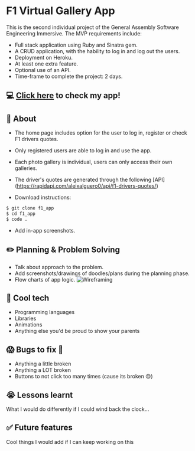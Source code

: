 # F1 Virtual Gallery App
This is the second individual project of the General Assembly Software Engineering Immersive. The MVP requirements include:
- Full stack application using Ruby and Sinatra gem.
- A CRUD application, with the hability to log in and log out the users.
- Deployment on Heroku.
- At least one extra feature.
- Optional use of an API.
- Time-frame to complete the project: 2 days.

## :computer: [Click here](https://f1-collection-app.herokuapp.com/) to check my app!

## :page_facing_up: About
- The home page includes option for the user to log in, register or check F1 drivers quotes.
- Only registered users are able to log in and use the app.
- Each photo gallery is individual, users can only access their own galleries.
- The driver's quotes are generated through the following [API] (https://rapidapi.com/aleixalguero0/api/f1-drivers-quotes/)

- Download instructions:
```zsh
$ git clone f1_app
$ cd f1_app
$ code .
```
- Add in-app screenshots.

## :pencil2: Planning & Problem Solving
- Talk about approach to the problem.
- Add screenshots/drawings of doodles/plans during the planning phase.
- Flow charts of app logic.
![Wireframing](https://images.unsplash.com/photo-1581291518633-83b4ebd1d83e?ixlib=rb-1.2.1&ixid=MnwxMjA3fDB8MHxwaG90by1wYWdlfHx8fGVufDB8fHx8&auto=format&fit=crop&w=1170&q=80)

## :rocket: Cool tech
- Programming languages
- Libraries
- Animations
- Anything else you'd be proud to show your parents

## :scream: Bugs to fix :poop:
- Anything a little broken
- Anything a LOT broken
- Buttons to not click too many times (cause its broken :unamused:)

## :sob: Lessons learnt
What I would do differently if I could wind back the clock...

## :white_check_mark: Future features
Cool things I would add if I can keep working on this
